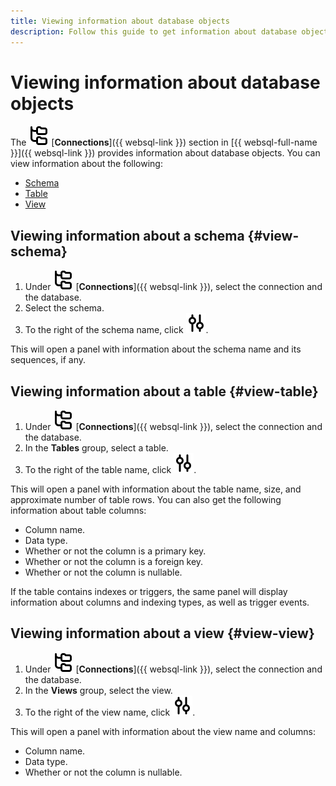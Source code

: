 ```yaml
---
title: Viewing information about database objects
description: Follow this guide to get information about database objects.
---
```


# Viewing information about database objects

The ![image](../../_assets/console-icons/folder-tree.svg) [**Connections**]({{ websql-link }}) section in [{{ websql-full-name }}]({{ websql-link }}) provides information about database objects. You can view information about the following:

* [Schema](#view-schema)
* [Table](#view-table)
* [View](#view-view)

## Viewing information about a schema {#view-schema}

1. Under ![image](../../_assets/console-icons/folder-tree.svg) [**Connections**]({{ websql-link }}), select the connection and the database.
1. Select the schema.
1. To the right of the schema name, click ![image](../../_assets/console-icons/sliders-vertical.svg).

This will open a panel with information about the schema name and its sequences, if any.

## Viewing information about a table {#view-table}

1. Under ![image](../../_assets/console-icons/folder-tree.svg) [**Connections**]({{ websql-link }}), select the connection and the database.
1. In the **Tables** group, select a table.
1. To the right of the table name, click ![image](../../_assets/console-icons/sliders-vertical.svg).

This will open a panel with information about the table name, size, and approximate number of table rows. You can also get the following information about table columns:

* Column name.
* Data type.
* Whether or not the column is a primary key.
* Whether or not the column is a foreign key.
* Whether or not the column is nullable.

If the table contains indexes or triggers, the same panel will display information about columns and indexing types, as well as trigger events.

## Viewing information about a view {#view-view}

1. Under ![image](../../_assets/console-icons/folder-tree.svg) [**Connections**]({{ websql-link }}), select the connection and the database.
1. In the **Views** group, select the view.
1. To the right of the view name, click ![image](../../_assets/console-icons/sliders-vertical.svg).

This will open a panel with information about the view name and columns:

* Column name.
* Data type.
* Whether or not the column is nullable.
